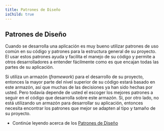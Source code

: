 ```yaml
---
title: Patrones de Diseño
isChild: true
---
```


## Patrones de Diseño

Cuando se desarrolla una aplicación es muy bueno utilizar patrones de uso común en su código y patrones para la estructura general de su proyecto. El usar estos patrones ayuda y facilita el manejo de su código y permite a otros desarrolladores a entender fácilmente como es que encajan todas las partes de su aplicación.

Si utiliza un armazón (*framework*) para el desarrollo de su proyecto, entonces la mayor parte del nivel superior de su código estará basado en este armazón, así que muchas de las decisiones ya han sido hechas por usted. Pero todavía depende de usted el escoger los mejores patrones a seguir en el código que desarrolla sobre este armazón. Si, por otro lado, no está utilizando un armazón para desarrollar su aplicación, entonces necesita encontrar los patrones que mejor se adapten al tipo y tamaño de su proyecto.

* Continúe leyendo acerca de los [Patrones de Diseño](/php-the-right-way/pages/Design-Patterns.html)
